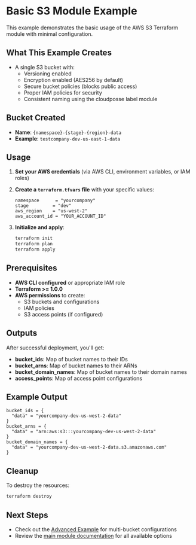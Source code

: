 # Basic S3 Module Example

This example demonstrates the basic usage of the AWS S3 Terraform module with minimal configuration.

## What This Example Creates

- A single S3 bucket with:
  - Versioning enabled
  - Encryption enabled (AES256 by default)
  - Secure bucket policies (blocks public access)
  - Proper IAM policies for security
  - Consistent naming using the cloudposse label module

## Bucket Created

- **Name**: `{namespace}-{stage}-{region}-data`
- **Example**: `testcompany-dev-us-east-1-data`

## Usage

1. **Set your AWS credentials** (via AWS CLI, environment variables, or IAM roles)

2. **Create a `terraform.tfvars` file** with your specific values:
   ```hcl
   namespace      = "yourcompany"
   stage         = "dev"
   aws_region    = "us-west-2"
   aws_account_id = "YOUR_ACCOUNT_ID"
   ```

3. **Initialize and apply**:
   ```bash
   terraform init
   terraform plan
   terraform apply
   ```

## Prerequisites

- **AWS CLI configured** or appropriate IAM role
- **Terraform >= 1.0.0**
- **AWS permissions** to create:
  - S3 buckets and configurations
  - IAM policies
  - S3 access points (if configured)

## Outputs

After successful deployment, you'll get:
- **bucket_ids**: Map of bucket names to their IDs
- **bucket_arns**: Map of bucket names to their ARNs
- **bucket_domain_names**: Map of bucket names to their domain names
- **access_points**: Map of access point configurations

## Example Output
```
bucket_ids = {
  "data" = "yourcompany-dev-us-west-2-data"
}
bucket_arns = {
  "data" = "arn:aws:s3:::yourcompany-dev-us-west-2-data"
}
bucket_domain_names = {
  "data" = "yourcompany-dev-us-west-2-data.s3.amazonaws.com"
}
```

## Cleanup

To destroy the resources:
```bash
terraform destroy
```

## Next Steps

- Check out the [Advanced Example](../advanced/) for multi-bucket configurations
- Review the [main module documentation](../../README.md) for all available options
